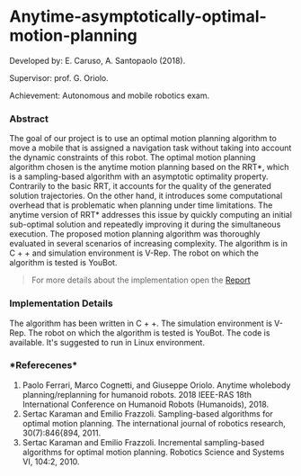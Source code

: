 # Anytime-asymptotically-optimal-motion-planning

Developed by: E. Caruso, A. Santopaolo (2018).

Supervisor: prof. G. Oriolo.

Achievement: Autonomous and mobile robotics exam.


<h3> Abstract </h3>

The goal of our project is to use an optimal motion planning algorithm to move a mobile that is assigned a navigation task without taking into account the dynamic constraints of this robot. The optimal motion planning algorithm chosen is the anytime motion planning based on the RRT*, which is a sampling-based algorithm with an asymptotic optimality property. Contrarily to the basic RRT, it accounts for the quality of the generated solution trajectories. On the other hand, it introduces some computational overhead that is problematic when planning under time limitations. The anytime version of RRT* addresses this issue by quickly computing an initial sub-optimal solution and repeatedly improving it during the simultaneous execution. The proposed motion planning algorithm was thoroughly evaluated in several scenarios of increasing complexity. The algorithm is in C + + and simulation environment is V-Rep. The robot on which the algorithm is tested is YouBot.


> For more details about the implementation open the [Report](Report.pdf)

<h3>Implementation Details</h3>

The algorithm has been written in C + +. The simulation environment is V-Rep. The robot on which the algorithm is tested is YouBot. The code is available. It's suggested to run in Linux environment.

<h3> *Referecenes* </h3>

1. Paolo Ferrari, Marco Cognetti, and Giuseppe Oriolo. Anytime wholebody planning/replanning for humanoid robots. 2018 IEEE-RAS 18th International Conference on Humanoid Robots (Humanoids), 2018.
1. Sertac Karaman and Emilio Frazzoli. Sampling-based algorithms for optimal motion planning. The international journal of robotics research, 30(7):846{894, 2011.
1. Sertac Karaman and Emilio Frazzoli. Incremental sampling-based algorithms for optimal motion planning. Robotics Science and Systems VI, 104:2, 2010.

